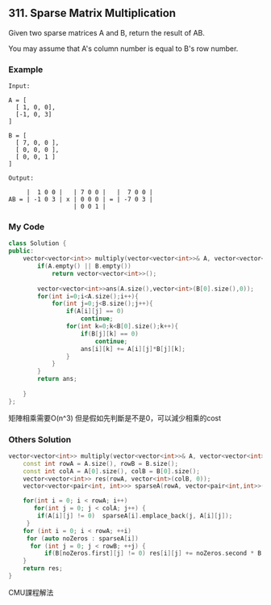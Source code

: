 ## 311. Sparse Matrix Multiplication

Given two sparse matrices A and B, return the result of AB.

You may assume that A's column number is equal to B's row number.

### Example
```
Input:

A = [
  [ 1, 0, 0],
  [-1, 0, 3]
]

B = [
  [ 7, 0, 0 ],
  [ 0, 0, 0 ],
  [ 0, 0, 1 ]
]

Output:

     |  1 0 0 |   | 7 0 0 |   |  7 0 0 |
AB = | -1 0 3 | x | 0 0 0 | = | -7 0 3 |
                  | 0 0 1 |
```

### My Code
```c++
class Solution {
public:
    vector<vector<int>> multiply(vector<vector<int>>& A, vector<vector<int>>& B) {
        if(A.empty() || B.empty())
            return vector<vector<int>>();
        
        vector<vector<int>>ans(A.size(),vector<int>(B[0].size(),0));
        for(int i=0;i<A.size();i++){
            for(int j=0;j<B.size();j++){
                if(A[i][j] == 0)
                    continue;
                for(int k=0;k<B[0].size();k++){
                    if(B[j][k] == 0)
                        continue;
                    ans[i][k] += A[i][j]*B[j][k]; 
                }
            }
        }
        return ans;
        
    }
};
```
矩陣相乘需要O(n^3) 但是假如先判斷是不是0，可以減少相乘的cost

### Others Solution
```c++
vector<vector<int>> multiply(vector<vector<int>>& A, vector<vector<int>>& B) {
    const int rowA = A.size(), rowB = B.size();
    const int colA = A[0].size(), colB = B[0].size();
    vector<vector<int>> res(rowA, vector<int>(colB, 0));
    vector<vector<pair<int, int>>> sparseA(rowA, vector<pair<int,int>>());

    for(int i = 0; i < rowA; i++)
       for(int j = 0; j < colA; j++) {
        if(A[i][j] != 0)  sparseA[i].emplace_back(j, A[i][j]);
     }
    for (int i = 0; i < rowA; ++i) 
     for (auto noZeros : sparseA[i]) 
      for (int j = 0; j < rowB; ++j) {
          if(B[noZeros.first][j] != 0) res[i][j] += noZeros.second * B[noZeros.first][j];
    }
    return res;
}
```
CMU課程解法



